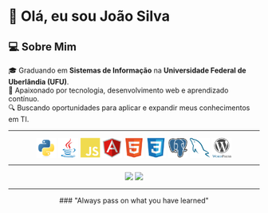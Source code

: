 # 👋 Olá, eu sou João Silva

## 💻 Sobre Mim

🎓 Graduando em **Sistemas de Informação** na **Universidade Federal de Uberlândia (UFU)**.<br>
🚀 Apaixonado por tecnologia, desenvolvimento web e aprendizado contínuo.<br>
🔍 Buscando oportunidades para aplicar e expandir meus conhecimentos em TI.

---

<div align="center">
  <img align="center" alt="Python" height="40" src="https://raw.githubusercontent.com/devicons/devicon/master/icons/python/python-original.svg">
  <img align="center" alt="Java" height="40" src="https://raw.githubusercontent.com/devicons/devicon/master/icons/java/java-original.svg">
  <img align="center" alt="JavaScript" height="40" src="https://raw.githubusercontent.com/devicons/devicon/master/icons/javascript/javascript-plain.svg">
  <img align="center" alt="Angular" height="40" src="https://raw.githubusercontent.com/devicons/devicon/master/icons/angularjs/angularjs-original.svg">
  <img align="center" alt="HTML" height="40" src="https://raw.githubusercontent.com/devicons/devicon/master/icons/html5/html5-original.svg">
  <img align="center" alt="CSS" height="40" src="https://raw.githubusercontent.com/devicons/devicon/master/icons/css3/css3-original.svg">
  <img align="center" alt="PostgreSQL" height="40" src="https://raw.githubusercontent.com/devicons/devicon/master/icons/postgresql/postgresql-original.svg">
  <img align="center" alt="MySQL" height="40" src="https://raw.githubusercontent.com/devicons/devicon/master/icons/mysql/mysql-original.svg">
  <img align="center" alt="WordPress" height="40" src="https://raw.githubusercontent.com/devicons/devicon/master/icons/wordpress/wordpress-original.svg">
</div>

---

<div align="center">
  <a href="mailto:joaofelipe0143@gmail.com"><img src="https://img.shields.io/badge/Gmail-D14836?style=for-the-badge&logo=gmail&logoColor=white" target="_blank"></a>
  <a href="https://www.linkedin.com/in/joao-silva-jfs/"><img src="https://img.shields.io/badge/LinkedIn-0077B5?style=for-the-badge&logo=linkedin&logoColor=white" target="_blank"></a>
</div>

---

<div align="center">
  ### "Always pass on what you have learned"
</div>
